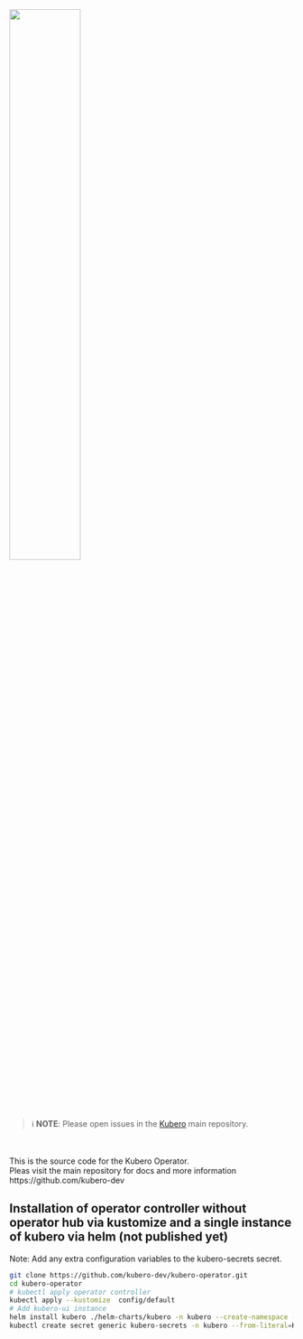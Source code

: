 <img width="50%" src="https://raw.githubusercontent.com/kubero-dev/kubero/main/docs/logo/kubero-logo-horizontal.png">

> ℹ️ **NOTE**: Please open issues in the [Kubero](https://github.com/kubero-dev/kubero/issues) main repository.

<br>
<br>
This is the source code for the Kubero Operator. 
<br>
Pleas visit the main repository for docs and more information 
https://github.com/kubero-dev 
<br>


## Installation of operator controller without operator hub via kustomize and a single instance of kubero via helm (not published yet)
Note: Add any extra configuration variables to the kubero-secrets secret.
```bash
git clone https://github.com/kubero-dev/kubero-operator.git
cd kubero-operator
# kubectl apply operator controller
kubectl apply --kustomize  config/default 
# Add kubero-ui instance
helm install kubero ./helm-charts/kubero -n kubero --create-namespace --values custom_values.yaml
kubectl create secret generic kubero-secrets -n kubero --from-literal=KUBERO_WEBHOOK_SECRET=$(openssl rand -hex 20) --from-literal=KUBERO_SESSION_KEY=$(openssl rand -hex 20)
```
